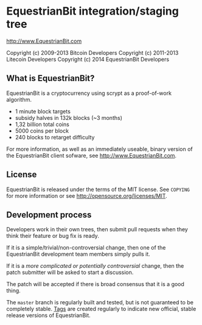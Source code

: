 EquestrianBit integration/staging tree
================================

http://www.EquestrianBit.com

Copyright (c) 2009-2013 Bitcoin Developers
Copyright (c) 2011-2013 Litecoin Developers
Copyright (c) 2014 EquestrianBit Developers

What is EquestrianBit?
----------------

EquestrianBit is a cryptocurrency using scrypt as a proof-of-work algorithm.
 - 1 minute block targets
 - subsidy halves in 132k blocks (~3 months)
 - 1,32 billion total coins
 - 5000 coins per block
 - 240 blocks to retarget difficulty

For more information, as well as an immediately useable, binary version of
the EquestrianBit client sofware, see http://www.EquestrianBit.com.

License
-------

EquestrianBit is released under the terms of the MIT license. See `COPYING` for more
information or see http://opensource.org/licenses/MIT.

Development process
-------------------

Developers work in their own trees, then submit pull requests when they think
their feature or bug fix is ready.

If it is a simple/trivial/non-controversial change, then one of the EquestrianBit
development team members simply pulls it.

If it is a *more complicated or potentially controversial* change, then the patch
submitter will be asked to start a discussion.

The patch will be accepted if there is broad consensus that it is a good thing.

The `master` branch is regularly built and tested, but is not guaranteed to be
completely stable. [Tags](https://github.com/EquestrianBit/equestrianbit/tags) are created
regularly to indicate new official, stable release versions of EquestrianBit.